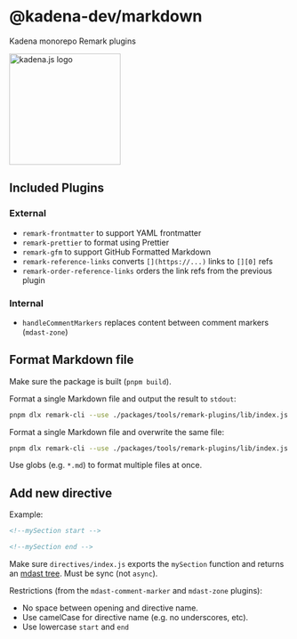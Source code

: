 <!-- genericHeader start -->

# @kadena-dev/markdown

Kadena monorepo Remark plugins

<picture>
  <source srcset="https://raw.githubusercontent.com/kadena-community/kadena.js/main/common/images/Kadena.JS_logo-white.png" media="(prefers-color-scheme: dark)"/>
  <img src="https://raw.githubusercontent.com/kadena-community/kadena.js/main/common/images/Kadena.JS_logo-black.png" width="200" alt="kadena.js logo" />
</picture>

<!-- genericHeader end -->

## Included Plugins

### External

- `remark-frontmatter` to support YAML frontmatter
- `remark-prettier` to format using Prettier
- `remark-gfm` to support GitHub Formatted Markdown
- `remark-reference-links` converts `[](https://...)` links to `[][0]` refs
- `remark-order-reference-links` orders the link refs from the previous plugin

### Internal

- `handleCommentMarkers` replaces content between comment markers (`mdast-zone`)

## Format Markdown file

Make sure the package is built (`pnpm build`).

Format a single Markdown file and output the result to `stdout`:

```sh
pnpm dlx remark-cli --use ./packages/tools/remark-plugins/lib/index.js README.md
```

Format a single Markdown file and overwrite the same file:

```sh
pnpm dlx remark-cli --use ./packages/tools/remark-plugins/lib/index.js README.md -o
```

Use globs (e.g. `*.md`) to format multiple files at once.

## Add new directive

Example:

```md
<!--mySection start -->

<!--mySection end -->
```

Make sure `directives/index.js` exports the `mySection` function and returns an
[mdast tree][1]. Must be sync (not `async`).

Restrictions (from the `mdast-comment-marker` and `mdast-zone` plugins):

- No space between opening and directive name.
- Use camelCase for directive name (e.g. no underscores, etc).
- Use lowercase `start` and `end`

[1]: https://github.com/syntax-tree/mdast
